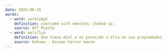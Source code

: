```yaml
---
date: 2025-06-15
words:
  - word: verklempt
    definition: overcome with emotion; choked up.
    source: NYT Puzzle
  - word: melifluo
    definition: Que tiene miel o es parecido a ella en sus propiedades. Dulce, suave y delicado en el trato o en el modo de hablar.
    source: Exhuma - Korean horror movie
---
```

